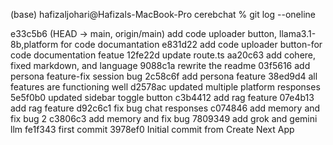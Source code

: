 (base) hafizaljohari@Hafizals-MacBook-Pro cerebchat % git log --oneline          

e33c5b6 (HEAD -> main, origin/main) add code uploader button, llama3.1-8b,platform for code documantation
e831d22 add code uploader button-for code documentation featue
12fe22d update route.ts
aa20c63 add cohere, fixed markdown, and language
9088c1a rewrite the readme
03f5616 add persona feature-fix session bug
2c58c6f add persona feature
38ed9d4 all features are functioning well
d2578ac updated multiple platform responses
5e5f0b0 updated sidebar toggle button
c3b4412 add rag feature
07e4b13 add rag feature
d92c6c1 fix bug chat responses
c074846 add memory and fix bug 2
c3806c3 add memory and fix bug
7809349 add grok and gemini llm
fe1f343 first commit
3978ef0 Initial commit from Create Next App